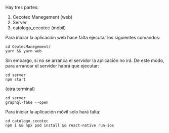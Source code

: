 Hay tres partes:
1. Cecotec Manegement (web)
2. Server
3. catologo_cecotec (móbil)


Para iniciar la aplicación web hace falta ejecutar los siguientes comandos:
```
cd CeotecManegement/
yarn && yarn web
```
Sin embargo, si no se arranca el servidor la aplicación no irá. De este modo, para arrancar el servidor habrá que ejecutar:
```
cd server
npm start
```
(otra terminal)
```
cd server
graphql-fake --open
```
Para iniciar la aplicación móvil solo hará falta:
```
cd catologo_cecotec
npm i && npx pod install && react-native run-ios
```